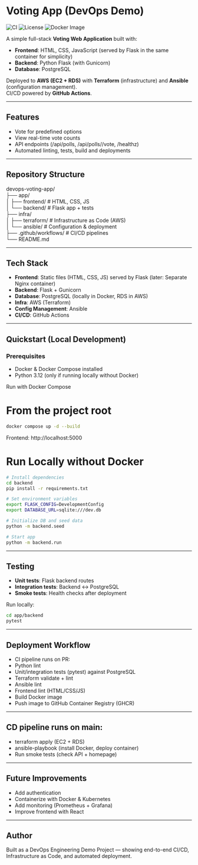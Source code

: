 # Voting App (DevOps Demo)

![CI](https://github.com/BendibHafed/full_stack_desvops_simple_voting_app/actions/workflows/ci.yml/badge.svg)
![License](https://img.shields.io/github/license/BendibHafed/full_stack_desvops_simple_voting_app)
![Docker Image](https://img.shields.io/badge/docker-ghcr.io%2Fbendibhafed%2Fvoting--app-blue?logo=docker)


A simple full-stack **Voting Web Application** built with:
- **Frontend**: HTML, CSS, JavaScript (served by Flask in the same container for simplicity)
- **Backend**: Python Flask (with Gunicorn)
- **Database**: PostgreSQL

Deployed to **AWS (EC2 + RDS)** with **Terraform** (infrastructure) and **Ansible** (configuration management).  
CI/CD powered by **GitHub Actions**.

---

## Features
- Vote for predefined options
- View real-time vote counts
- API endpoints (/api/polls, /api/polls/<id>/vote, /healthz)
- Automated linting, tests, build and deployments

---

## Repository Structure
devops-voting-app/ </br>
├── app/ </br>
│ ├── frontend/ # HTML, CSS, JS </br>
│ └── backend/ # Flask app + tests </br>
├── infra/ </br>
│ ├── terraform/ # Infrastructure as Code (AWS) </br>
│ └── ansible/ # Configuration & deployment </br>
├── .github/workflows/ # CI/CD pipelines </br>
└── README.md </br>

---

## Tech Stack

- **Frontend**: Static files (HTML, CSS, JS) served by Flask (later: Separate Nginx container)
- **Backend**: Flask + Gunicorn
- **Database**: PostgreSQL (locally in Docker, RDS in AWS)
- **Infra**: AWS (Terraform)
- **Config Management**: Ansible
- **CI/CD**: GitHub Actions

---

## Quickstart (Local Development)
### Prerequisites

* Docker & Docker Compose installed
* Python 3.12 (only if running locally without Docker)

Run with Docker Compose
# From the project root
```bash
docker compose up -d --build
```
Frontend: http://localhost:5000

# Run Locally without Docker
```bash
# Install dependencies
cd backend
pip install -r requirements.txt

# Set environment variables
export FLASK_CONFIG=DevelopmentConfig
export DATABASE_URL=sqlite:///dev.db

# Initialize DB and seed data
python -m backend.seed

# Start app
python -m backend.run
```
---

## Testing

- **Unit tests**: Flask backend routes  
- **Integration tests**: Backend ↔ PostgreSQL
- **Smoke tests**: Health checks after deployment  

Run locally:
```bash
cd app/backend
pytest
```

---

## Deployment Workflow
- CI pipeline runs on PR:
- Python lint 
- Unit/integration tests (pytest) against PostgreSQL
- Terraform validate + lint
- Ansible lint
- Frontend lint (HTML/CSS/JS)
- Build Docker image
- Push image to GitHub Container Registry (GHCR)

---

## CD pipeline runs on main:
- terraform apply (EC2 + RDS)
- ansible-playbook (install Docker, deploy container)
- Run smoke tests (check API + homepage)

---

## Future Improvements
- Add authentication
- Containerize with Docker & Kubernetes
- Add monitoring (Prometheus + Grafana)
- Improve frontend with React

---

## Author
Built as a DevOps Engineering Demo Project — showing end-to-end CI/CD, Infrastructure as Code, and automated deployment.
